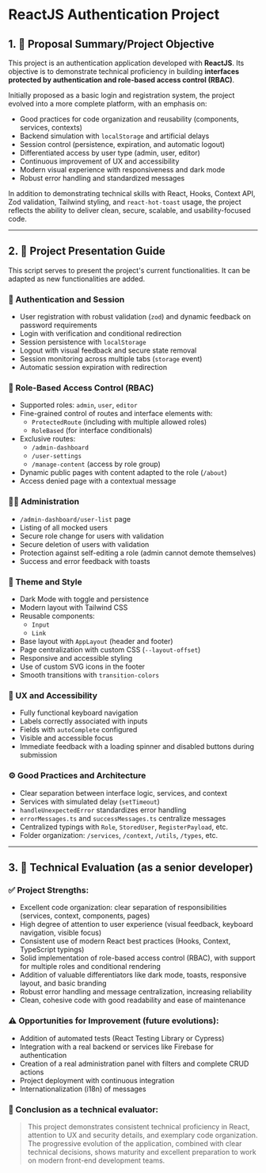 # ReactJS Authentication Project

## 1. 📄 Proposal Summary/Project Objective

This project is an authentication application developed with **ReactJS**. Its objective is to demonstrate technical proficiency in building **interfaces protected by authentication and role-based access control (RBAC)**.

Initially proposed as a basic login and registration system, the project evolved into a more complete platform, with an emphasis on:

- Good practices for code organization and reusability (components, services, contexts)
- Backend simulation with `localStorage` and artificial delays
- Session control (persistence, expiration, and automatic logout)
- Differentiated access by user type (admin, user, editor)
- Continuous improvement of UX and accessibility
- Modern visual experience with responsiveness and dark mode
- Robust error handling and standardized messages

In addition to demonstrating technical skills with React, Hooks, Context API, Zod validation, Tailwind styling, and `react-hot-toast` usage, the project reflects the ability to deliver clean, secure, scalable, and usability-focused code.

---

## 2. 🔮 Project Presentation Guide

This script serves to present the project's current functionalities. It can be adapted as new functionalities are added.

### 🔐 Authentication and Session
- User registration with robust validation (`zod`) and dynamic feedback on password requirements
- Login with verification and conditional redirection
- Session persistence with `localStorage`
- Logout with visual feedback and secure state removal
- Session monitoring across multiple tabs (`storage` event)
- Automatic session expiration with redirection

### 🌟 Role-Based Access Control (RBAC)
- Supported roles: `admin`, `user`, `editor`
- Fine-grained control of routes and interface elements with:
  - `ProtectedRoute` (including with multiple allowed roles)
  - `RoleBased` (for interface conditionals)
- Exclusive routes:
  - `/admin-dashboard`
  - `/user-settings`
  - `/manage-content` (access by role group)
- Dynamic public pages with content adapted to the role (`/about`)
- Access denied page with a contextual message

### 👨‍💼 Administration
- `/admin-dashboard/user-list` page
- Listing of all mocked users
- Secure role change for users with validation
- Secure deletion of users with validation
- Protection against self-editing a role (admin cannot demote themselves)
- Success and error feedback with toasts

### 🌙 Theme and Style
- Dark Mode with toggle and persistence
- Modern layout with Tailwind CSS
- Reusable components:
  - `Input`
  - `Link`
- Base layout with `AppLayout` (header and footer)
- Page centralization with custom CSS (`--layout-offset`)
- Responsive and accessible styling
- Use of custom SVG icons in the footer
- Smooth transitions with `transition-colors`

### 🧐 UX and Accessibility
- Fully functional keyboard navigation
- Labels correctly associated with inputs
- Fields with `autoComplete` configured
- Visible and accessible focus
- Immediate feedback with a loading spinner and disabled buttons during submission

### ⚙️ Good Practices and Architecture
- Clear separation between interface logic, services, and context
- Services with simulated delay (`setTimeout`)
- `handleUnexpectedError` standardizes error handling
- `errorMessages.ts` and `successMessages.ts` centralize messages
- Centralized typings with `Role`, `StoredUser`, `RegisterPayload`, etc.
- Folder organization: `/services`, `/context`, `/utils`, `/types`, etc.

---

## 3. 📝 Technical Evaluation (as a senior developer)

### ✅ Project Strengths:
- Excellent code organization: clear separation of responsibilities (services, context, components, pages)
- High degree of attention to user experience (visual feedback, keyboard navigation, visible focus)
- Consistent use of modern React best practices (Hooks, Context, TypeScript typings)
- Solid implementation of role-based access control (RBAC), with support for multiple roles and conditional rendering
- Addition of valuable differentiators like dark mode, toasts, responsive layout, and basic branding
- Robust error handling and message centralization, increasing reliability
- Clean, cohesive code with good readability and ease of maintenance

### ⚠️ Opportunities for Improvement (future evolutions):
- Addition of automated tests (React Testing Library or Cypress)
- Integration with a real backend or services like Firebase for authentication
- Creation of a real administration panel with filters and complete CRUD actions
- Project deployment with continuous integration
- Internationalization (i18n) of messages

### 💬 Conclusion as a technical evaluator:
> This project demonstrates consistent technical proficiency in React, attention to UX and security details, and exemplary code organization.
> The progressive evolution of the application, combined with clear technical decisions, shows maturity and excellent preparation to work on modern front-end development teams.